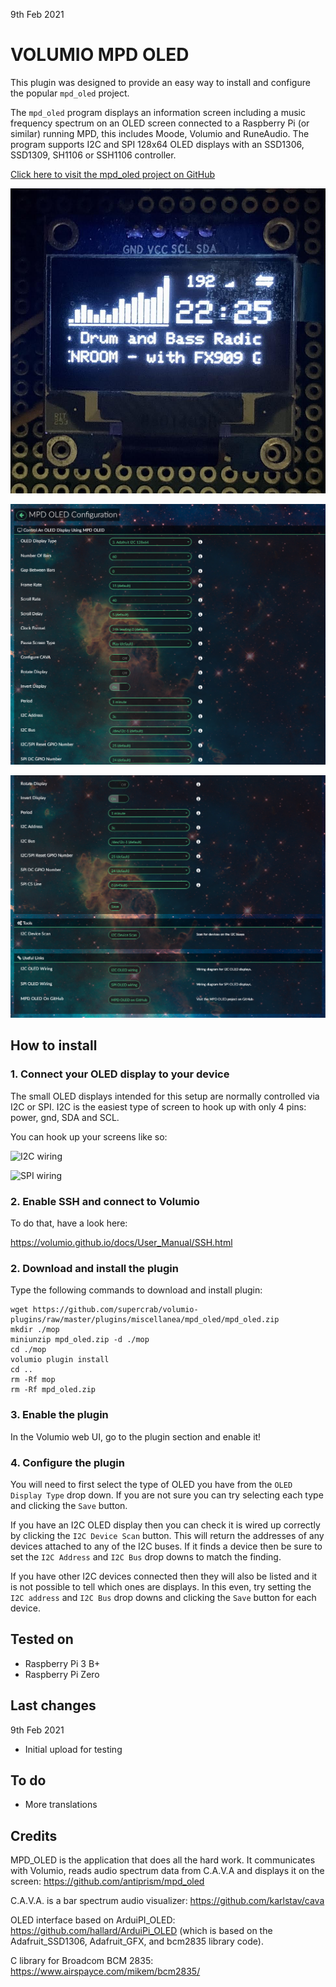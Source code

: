 9th Feb 2021
#	VOLUMIO MPD OLED

This plugin was designed to provide an easy way to install and configure the popular `mpd_oled` project.

The `mpd_oled` program displays an information screen including a music frequency spectrum on an OLED screen connected to a Raspberry Pi (or similar) running MPD, this includes Moode, Volumio and RuneAudio. The program supports I2C and SPI 128x64 OLED displays with an SSD1306, SSD1309, SH1106 or SSH1106 controller. 

[Click here to visit the mpd_oled project on GitHub](https://github.com/antiprism/mpd_oled)

![I2C OLED in action](oled.jpg?raw=true "I2C OLED in action")

![Plugin Screenshot 1](mpd_oled_plugin1.png?raw=true "Plugin Screenshot 1")

![Plugin Screenshot 2](mpd_oled_plugin2.png?raw=true "Plugin Screenshot 2")

## How to install

### 1. Connect your OLED display to your device

The small OLED displays intended for this setup are normally controlled via I2C or SPI.  I2C is the easiest type of screen to hook up with only 4 pins: power, gnd, SDA and SCL.

You can hook up your screens like so:

![I2C wiring](https://github.com/antiprism/mpd_oled/blob/master/wiring_i2c.png?raw=true)

![SPI wiring](https://github.com/antiprism/mpd_oled/blob/master/wiring_spi.png?raw=true)


### 2. Enable SSH and connect to Volumio

To do that, have a look here:

https://volumio.github.io/docs/User_Manual/SSH.html


### 2. Download and install the plugin

Type the following commands to download and install plugin:

```
wget https://github.com/supercrab/volumio-plugins/raw/master/plugins/miscellanea/mpd_oled/mpd_oled.zip
mkdir ./mop
miniunzip mpd_oled.zip -d ./mop
cd ./mop
volumio plugin install
cd ..
rm -Rf mop
rm -Rf mpd_oled.zip
```

### 3. Enable the plugin

In the Volumio web UI, go to the plugin section and enable it!

### 4. Configure the plugin

You will need to first select the type of OLED you have from the `OLED Display Type` drop down.  If you are not sure you can try selecting each type and clicking the `Save` button.

If you have an I2C OLED display then you can check it is wired up correctly by clicking the `I2C Device Scan` button.  This will return the addresses of any devices attached to any of the I2C buses.  If it finds a device then be sure to set the `I2C Address` and `I2C Bus` drop downs to match the finding.  

If you have other I2C devices connected then they will also be listed and it is not possible to tell which ones are displays.  In this even, try setting the `I2C address` and `I2C Bus` drop downs and clicking the `Save` button for each device.

## Tested on

* Raspberry Pi 3 B+
* Raspberry Pi Zero

## Last changes

9th Feb 2021

- Initial upload for testing

## To do

- More translations

## Credits

MPD_OLED is the application that does all the hard work.  It communicates with Volumio, reads audio spectrum data from C.A.V.A and displays it on the screen: <https://github.com/antiprism/mpd_oled>

C.A.V.A. is a bar spectrum audio visualizer: <https://github.com/karlstav/cava>

OLED interface based on ArduiPI_OLED: <https://github.com/hallard/ArduiPi_OLED>
(which is based on the Adafruit_SSD1306, Adafruit_GFX, and bcm2835 library
code).

C library for Broadcom BCM 2835: <https://www.airspayce.com/mikem/bcm2835/>
